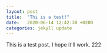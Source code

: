 ```yaml
---
layout: post
title:  "Thi is a test!"
date:   2020-06-14 12:42:38 +0200
categories: jekyll update
---
```


This is a test post. I hope it'll work. 222
